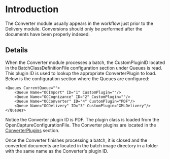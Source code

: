 # Introduction #

The Converter module usually appears in the workflow just prior to the Delivery module.  Conversions should only be performed after the documents have been properly indexed.

## Details ##

When the Converter module processes a batch, the CustomPluginID located in the BatchClassDefinitionFile configuration section under Queues is read.  This plugin ID is used to lookup the appropriate ConverterPlugin to load.  Below is the configuration section where the Queues are configured:

```
<Queues CurrentQueue="">
    <Queue Name="OCImport" ID="1" CustomPlugin=""/>
    <Queue Name="OCCognizance" ID="2" CustomPlugin=""/>
    <Queue Name="OCConverter" ID="4" CustomPlugin="PDF"/>
    <Queue Name="OCDelivery" ID="3" CustomPlugin="XMLDelivery"/>
</Queues>
```

Notice the Converter plugin ID is PDF.  The plugin class is loaded from the OpenCaptureConfigurationFile.  The Converter plugins are located in the [ConverterPlugins](HowToWriteConverterPlugins.md) section.

Once the Converter finishes processing a batch, it is closed and the converted documents are located in the batch image directory in a folder with the same name as the Converter's plugin ID.